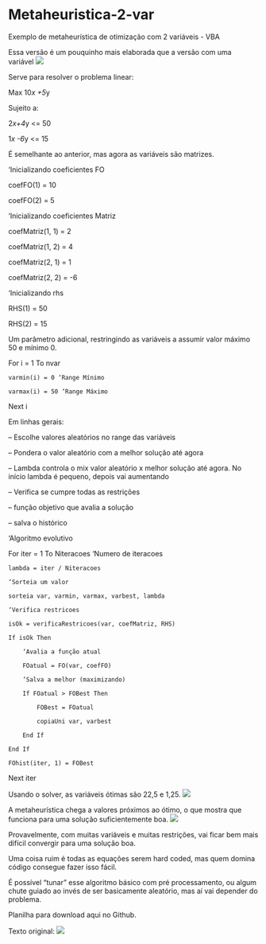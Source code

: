 # Metaheuristica-2-var
Exemplo de metaheurística de otimização com 2 variáveis - VBA


Essa versão é um pouquinho mais elaborada que a versão com uma variável ![](https://ferramentasexcelvba.wordpress.com/2021/03/27/exemplo-de-metaheuristica-uma-variavel/)

Serve para resolver o problema linear:

Max 10*x +5*y

Sujeito a:

2*x+4*y <= 50

1*x -6*y <= 15



É semelhante ao anterior, mas agora as variáveis são matrizes.

‘Inicializando coeficientes FO

coefFO(1) = 10

coefFO(2) = 5

‘Inicializando coeficientes Matriz

coefMatriz(1, 1) = 2

coefMatriz(1, 2) = 4

coefMatriz(2, 1) = 1

coefMatriz(2, 2) = -6

‘Inicializando rhs

RHS(1) = 50

RHS(2) = 15


Um parâmetro adicional, restringindo as variáveis a assumir valor máximo 50 e mínimo 0.

For i = 1 To nvar

    varmin(i) = 0 ‘Range Mínimo

    varmax(i) = 50 ‘Range Máximo

Next i



Em linhas gerais:

– Escolhe valores aleatórios no range das variáveis

– Pondera o valor aleatório com a melhor solução até agora

– Lambda controla o mix valor aleatório x melhor solução até agora. No início lambda é pequeno, depois vai aumentando

– Verifica se cumpre todas as restrições

 – função objetivo que avalia a solução

– salva o histórico





‘Algoritmo evolutivo

For iter = 1 To Niteracoes ‘Numero de iteracoes

    lambda = iter / Niteracoes

    ‘Sorteia um valor

    sorteia var, varmin, varmax, varbest, lambda

    ‘Verifica restricoes

    isOk = verificaRestricoes(var, coefMatriz, RHS)

    If isOk Then

        ‘Avalia a função atual

        FOatual = FO(var, coefFO)

        ‘Salva a melhor (maximizando)

        If FOatual > FOBest Then

            FOBest = FOatual

            copiaUni var, varbest

        End If

    End If

    FOhist(iter, 1) = FOBest

Next iter



	
Usando o solver, as variáveis ótimas são 22,5 e 1,25.
![](https://ferramentasexcelvba.files.wordpress.com/2021/03/metah_01.png)

A metaheurística chega a valores próximos ao ótimo, o que mostra que funciona para uma solução suficientemente boa.
![](https://ferramentasexcelvba.files.wordpress.com/2021/03/metah_02.png)


Provavelmente, com muitas variáveis e muitas restrições, vai ficar bem mais difícil convergir para uma solução boa.

Uma coisa ruim é todas as equações serem hard coded, mas quem domina código consegue fazer isso fácil.

É possível “tunar” esse algoritmo básico com pré processamento, ou algum chute guiado ao invés de ser basicamente aleatório, mas aí vai depender do problema.

Planilha para download aqui no Github.


Texto original: ![](https://ferramentasexcelvba.wordpress.com/2021/03/27/metaheuristica-com-2-variaveis/)
